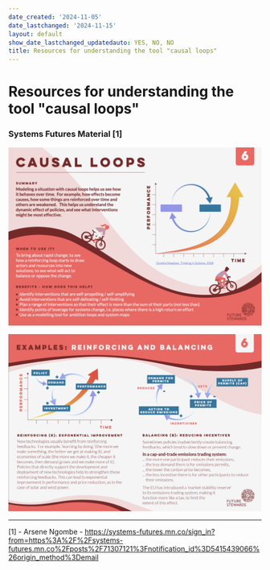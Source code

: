 ```yaml
---
date_created: '2024-11-05'
date_lastchanged: '2024-11-15'
layout: default
show_date_lastchanged_updatedauto: YES, NO, NO
title: Resources for understanding the tool "causal loops"
---
```

# Resources for understanding the tool "causal loops"


### Systems Futures Material [1]
![](media/cleanshot_2024-11-05-at-09-13-49@2x.png)

![](media/cleanshot_2024-11-05-at-09-14-36@2x.png)



_______

[1] - Arsene Ngombe - https://systems-futures.mn.co/sign_in?from=https%3A%2F%2Fsystems-futures.mn.co%2Fposts%2F71307121%3Fnotification_id%3D5415439066%26origin_method%3Demail

